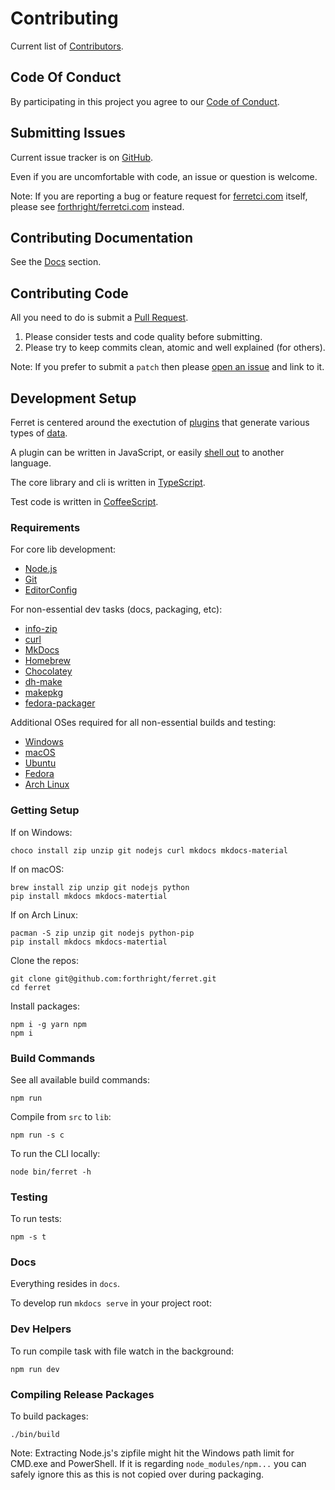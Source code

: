# Contributing

Current list of [Contributors](https://github.com/forthright/ferret/graphs/contributors).

## Code Of Conduct

By participating in this project you agree to our [Code of Conduct](CODE_OF_CONDUCT.md).

## Submitting Issues

Current issue tracker is on [GitHub](https://github.com/forthright/ferret/issues).

Even if you are uncomfortable with code, an issue or question is welcome.

Note: If you are reporting a bug or feature request
for [ferretci.com](https://ferretci.com) itself, please see [forthright/ferretci.com](https://github.com/forthright/ferretci.com) instead.

## Contributing Documentation

See the [Docs](#docs) section.

## Contributing Code

All you need to do is submit a [Pull Request](https://github.com/forthright/ferret/pulls).

1. Please consider tests and code quality before submitting.
2. Please try to keep commits clean, atomic and well explained (for others).

Note: If you prefer to submit a `patch` then please [open an issue](https://github.com/forthright/ferret/issues/new) and link to it.

## Development Setup

Ferret is centered around the exectution of [plugins](https://docs.ferretci.com/plugins) that generate various types of [data](https://docs.ferretci.com/metadata).

A plugin can be written in JavaScript, or easily [shell out](https://docs.ferretci.com/#writing-non-javascript-plugins) to another language.

The core library and cli is written in [TypeScript](http://www.typescriptlang.org).

Test code is written in [CoffeeScript](http://coffeescript.org).

### Requirements

For core lib development:

* [Node.js]()
* [Git]()
* [EditorConfig](https://github.com/editorconfig)

For non-essential dev tasks (docs, packaging, etc):

* [info-zip]()
* [curl]()
* [MkDocs]()
* [Homebrew](https://brew.sh)
* [Chocolatey](https://chocolatey.org)
* [dh-make](http://packaging.ubuntu.com/html/packaging-new-software.html)
* [makepkg]()
* [fedora-packager](https://docs.fedoraproject.org/quick-docs/en-US/creating-rpm-packages.html)

Additional OSes required for all non-essential builds and testing:

* [Windows]()
* [macOS]()
* [Ubuntu](http://packaging.ubuntu.com/html/getting-set-up.html)
* [Fedora]()
* [Arch Linux]()

### Getting Setup

If on Windows:

    choco install zip unzip git nodejs curl mkdocs mkdocs-material

If on macOS:

    brew install zip unzip git nodejs python
    pip install mkdocs mkdocs-matertial

If on Arch Linux:

    pacman -S zip unzip git nodejs python-pip
    pip install mkdocs mkdocs-matertial

Clone the repos:

    git clone git@github.com:forthright/ferret.git
    cd ferret

Install packages:

    npm i -g yarn npm
    npm i

### Build Commands

See all available build commands:

    npm run

Compile from `src` to `lib`:

    npm run -s c

To run the CLI locally:

    node bin/ferret -h

### Testing

To run tests:

    npm -s t

### Docs

Everything resides in `docs`.

To develop run `mkdocs serve` in your project root:

### Dev Helpers

To run compile task with file watch in the background:

    npm run dev

### Compiling Release Packages

To build packages:

    ./bin/build

Note: Extracting Node.js's zipfile might hit the Windows path limit for CMD.exe and PowerShell.
If it is regarding `node_modules/npm...` you can safely ignore this as this is not copied over
during packaging.
